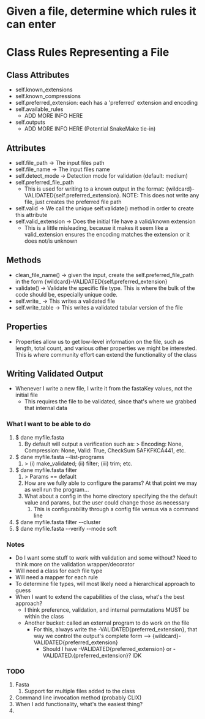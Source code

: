 # Given a file, determine which rules it can enter

# Class Rules Representing a File

## Class Attributes

- self.known_extensions
- self.known_compressions
- self.preferred_extension: each has a 'preferred' extension and encoding
- self.available_rules
  - ADD MORE INFO HERE
- self.outputs
  - ADD MORE INFO HERE (Potential SnakeMake tie-in)

## Attributes

- self.file_path -> The input files path
- self.file_name -> The input files name
- self.detect_mode -> Detection mode for validation (default: medium)
- self.preferred_file_path
  - This is used for writing to a known output in the format: {wildcard}-VALIDATED{self.preferred_extension}. NOTE: This does not write any file, just creates the preferred file path
- self.valid -> We call the unique self.validate() method in order to create this attribute
- self.valid_extension -> Does the initial file have a valid/known extension
  - This is a little misleading, because it makes it seem like a valid_extension ensures the encoding matches the extension or it does not/is unknown

## Methods

- clean_file_name() -> given the input, create the self.preferred_file_path in the form {wildcard}-VALIDATED{self.preferred_extension}
- validate() -> Validate the specific file type. This is where the bulk of the code should be, especially unique code.
- self.write\_<filetype> -> This writes a validated file
- self.write_table -> This writes a validated tabular version of the file

## Properties

- Properties allow us to get low-level information on the file, such as length, total count, and various other properties we might be interested. This is where community effort can extend the functionality of the class

## Writing Validated Output

- Whenever I write a new file, I write it from the fastaKey values, not the initial file
  - This requires the file to be validated, since that's where we grabbed that internal data

### What I want to be able to do

1. $ dane myfile.fasta
   1. By default will output a verification such as: > Encoding: None, Compression: None, Valid: True, CheckSum 5AFKFKCA441, etc.
2. $ dane myfile.fasta --list-programs
   1. \> (i) make_validated; (ii) filter; (iii) trim; etc.
3. $ dane myfile.fasta filter
   1. \> Params == default
   2. How are we fully able to configure the params? At that point we may as well run the program...
   3. What about a config in the home directory specifying the the default value and params, but the user could change those as necessary
      1. This is configurability through a config file versus via a command line
4. $ dane myfile.fasta filter --cluster
5. $ dane myfile.fasta --verify --mode soft

### Notes

- Do I want some stuff to work with validation and some without? Need to think more on the validation wrapper/decorator
- Will need a class for each file type
- Will need a mapper for each rule
- To determine file types, will most likely need a hierarchical approach to guess
- When I want to extend the capabilities of the class, what's the best approach?
  - I think preference, validation, and internal permutations MUST be within the class
  - Another bucket: called an external program to do work on the file
    - For this, always write the -VALIDATED{preferred_extension}, that way we control the output's complete form --> {wildcard}-VALIDATED{preferred_extension}
      - Should I have -VALIDATED{preferred_extension} or -VALIDATED.{preferred_extension}? IDK

### TODO

1. Fasta
   1. Support for multiple files added to the class
2. Command line invocation method (probably CLIX)
3. When I add functionality, what's the easiest thing?
4.
